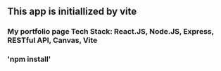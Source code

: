 ## This app is initiallized by vite

### My portfolio page Tech Stack: React.JS, Node.JS, Express, RESTful API, Canvas, Vite

### 'npm install'
